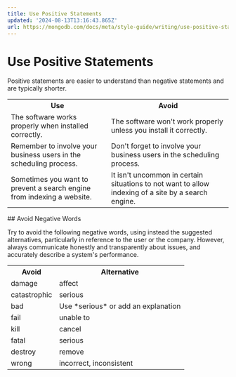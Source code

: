 ```yaml
---
title: Use Positive Statements
updated: '2024-08-13T13:16:43.865Z'
url: https://mongodb.com/docs/meta/style-guide/writing/use-positive-statements/
---
```


# Use Positive Statements

Positive statements are easier to understand than negative statements and are typically shorter.

<table>
<tr>
<th id="Use">
Use

</th>
<th id="Avoid">
Avoid

</th>
</tr>
<tr>
<td headers="Use">
The software works properly when installed correctly.

</td>
<td headers="Avoid">
The software won't work properly unless you install it correctly.

</td>
</tr>
<tr>
<td headers="Use">
Remember to involve your business users in the scheduling process.

</td>
<td headers="Avoid">
Don't forget to involve your business users in the scheduling process.

</td>
</tr>
<tr>
<td headers="Use">
Sometimes you want to prevent a search engine from indexing a website.

</td>
<td headers="Avoid">
It isn't uncommon in certain situations to not want to allow indexing of a site by a search engine.

</td>
</tr>
</table>## Avoid Negative Words

Try to avoid the following negative words, using instead the suggested alternatives, particularly in reference to the user or the company. However, always communicate honestly and transparently about issues, and accurately describe a system's performance.

<table>
<tr>
<th id="Avoid">
Avoid

</th>
<th id="Alternative">
Alternative

</th>
</tr>
<tr>
<td headers="Avoid">
damage

</td>
<td headers="Alternative">
affect

</td>
</tr>
<tr>
<td headers="Avoid">
catastrophic

</td>
<td headers="Alternative">
serious

</td>
</tr>
<tr>
<td headers="Avoid">
bad

</td>
<td headers="Alternative">
Use *serious* or add an explanation

</td>
</tr>
<tr>
<td headers="Avoid">
fail

</td>
<td headers="Alternative">
unable to

</td>
</tr>
<tr>
<td headers="Avoid">
kill

</td>
<td headers="Alternative">
cancel

</td>
</tr>
<tr>
<td headers="Avoid">
fatal

</td>
<td headers="Alternative">
serious

</td>
</tr>
<tr>
<td headers="Avoid">
destroy

</td>
<td headers="Alternative">
remove

</td>
</tr>
<tr>
<td headers="Avoid">
wrong

</td>
<td headers="Alternative">
incorrect, inconsistent

</td>
</tr>
</table>